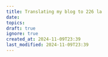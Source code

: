 ```yaml
---
title: Translating my blog to 226 la
date: 
topics: 
draft: true
ignore: true
created_at: 2024-11-09T23:39
last_modified: 2024-11-09T23:39
---
```

